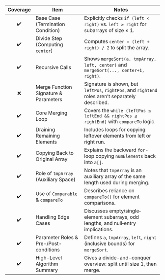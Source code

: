 | Coverage | Item                                   | Notes                                                                                            |
| :------: | -------------------------------------- | ------------------------------------------------------------------------------------------------ |
|    ✔️    | Base Case (Termination Condition)      | Explicitly checks `if (left < right)` vs. `left ≥ right` for subarrays of size ≤ 1.              |
|    ✔️    | Divide Step (Computing `center`)       | Computes `center = (left + right) / 2` to split the array.                                       |
|    ✔️    | Recursive Calls                        | Shows `mergeSort(a, tmpArray, left, center)` and `mergeSort(..., center+1, right)`.              |
|     ❌    | Merge Function Signature & Parameters  | Signature is shown, but `leftPos`, `rightPos`, and `rightEnd` roles aren’t separately described. |
|    ✔️    | Core Merging Loop                      | Covers the `while (leftPos ≤ leftEnd && rightPos ≤ rightEnd)` with `compareTo` logic.            |
|    ✔️    | Draining Remaining Elements            | Includes loops for copying leftover elements from left or right run.                             |
|    ✔️    | Copying Back to Original Array         | Explains the backward `for`-loop copying `numElements` back into `a[]`.                          |
|    ✔️    | Role of `tmpArray` (Auxiliary Space)   | Notes that `tmpArray` is an auxiliary array of the same length used during merging.              |
|    ✔️    | Use of `Comparable` & `compareTo`      | Describes reliance on `compareTo()` for element comparisons.                                     |
|    ✔️    | Handling Edge Cases                    | Discusses empty/single‐element subarrays, odd lengths, and null‐entry implications.              |
|    ✔️    | Parameter Roles & Pre-/Post-conditions | Defines `a`, `tmpArray`, `left`, `right` (inclusive bounds) for `mergeSort`.                     |
|    ✔️    | High-Level Algorithm Summary           | Gives a divide-and-conquer overview: split until size 1, then merge.                             |
